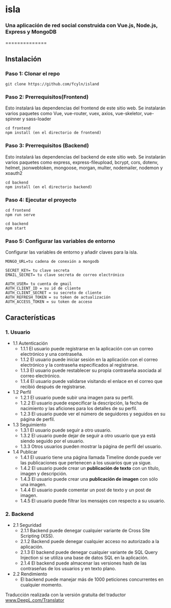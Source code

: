 # isla
### Una aplicación de red social construida con Vue.js, Node.js, Express y MongoDB
==============



## Instalación

### Paso 1: Clonar el repo
```
git clone https://github.com/fcyln/island
```

### Paso 2: Prerrequisitos(Frontend)
Esto instalará las dependencias del frontend de este sitio web. Se instalarán varios paquetes como Vue, vue-router, vuex, axios, vue-skeletor, vue-spinner y sass-loader
```
cd frontend
npm install (en el directorio de frontend)
```

### Paso 3: Prerrequisitos (Backend)
Esto instalará las dependencias del backend de este sitio web. Se instalarán varios paquetes como express, express-fileupload, bcrypt, cors, dotenv, helmet, jsonwebtoken, mongoose, morgan, multer, nodemailer, nodemon y xoauth2
```
cd backend
npm install (en el directorio backend)
```

### Paso 4: Ejecutar el proyecto
```
cd frontend
npm run serve

cd backend
npm start
```

### Paso 5: Configurar las variables de entorno
Configurar las variables de entorno y añadir claves para la isla.

```
MONGO_URL=tu cadena de conexión a mongodb

SECRET_KEY= tu clave secreta
EMAIL_SECRET= tu clave secreta de correo electrónico

AUTH_USER= tu cuenta de gmail
AUTH_CLIENT_ID = su id de cliente
AUTH_CLIENT_SECRET = su secreto de cliente
AUTH_REFRESH_TOKEN = su token de actualización
AUTH_ACCESS_TOKEN = su token de acceso

```

## Características

### 1. Usuario
* 1.1 Autenticación
  * 1.1.1 El usuario puede registrarse en la aplicación con un correo electrónico y una contraseña.
  * 1.1.2 El usuario puede iniciar sesión en la aplicación con el correo electrónico y la contraseña especificados al registrarse.
  * 1.1.3 El usuario puede restablecer su propia contraseña asociada al correo electrónico.
  * 1.1.4 El usuario puede validarse visitando el enlace en el correo que recibió después de registrarse.
* 1.2 Perfil
  * 1.2.1 El usuario puede subir una imagen para su perfil.
  * 1.2.2 El usuario puede especificar la descripción, la fecha de nacimiento y las aficiones para los detalles de su perfil.
  * 1.2.3 El usuario puede ver el número de seguidores y seguidos en su página de perfil.
* 1.3 Seguimiento
  * 1.3.1 El usuario puede seguir a otro usuario.
  * 1.3.2 El usuario puede dejar de seguir a otro usuario que ya está siendo seguido por el usuario.
  * 1.3.3 Otros usuarios pueden mostrar la página de perfil del usuario.
* 1.4 Publicar
  * 1.4.1 El usuario tiene una página llamada Timeline donde puede ver las publicaciones que pertenecen a los usuarios que ya sigue.
  * 1.4.2 El usuario puede crear un **publicación de texto** con un título, imagen y descripción.
  * 1.4.3 El usuario puede crear una **publicación de imagen** con sólo una imagen.
  * 1.4.4 El usuario puede comentar un post de texto y un post de imagen.
  * 1.4.5 El usuario puede filtrar los mensajes con respecto a su usuario.
  
### 2. Backend

* 2.1 Seguridad
  * 2.1.1 Backend puede denegar cualquier variante de Cross Site Scripting (XSS).
  * 2.1.2 Backend puede denegar cualquier acceso no autorizado a la aplicación.
  * 2.1.3 El backend puede denegar cualquier variante de SQL Query Injection si se utiliza una base de datos SQL en la aplicación.
  * 2.1.4 El backend puede almacenar las versiones hash de las contraseñas de los usuarios y en texto plano.
* 2.2 Rendimiento
  * El backend puede manejar más de 1000 peticiones concurrentes en cualquier momento.


Traducción realizada con la versión gratuita del traductor www.DeepL.com/Translator